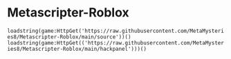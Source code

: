 # Metascripter-Roblox
`loadstring(game:HttpGet('https://raw.githubusercontent.com/MetaMysteries8/Metascripter-Roblox/main/source'))()`
`loadstring(game:HttpGet(('https://raw.githubusercontent.com/MetaMysteries8/Metascripter-Roblox/main/hackpanel')))()`

